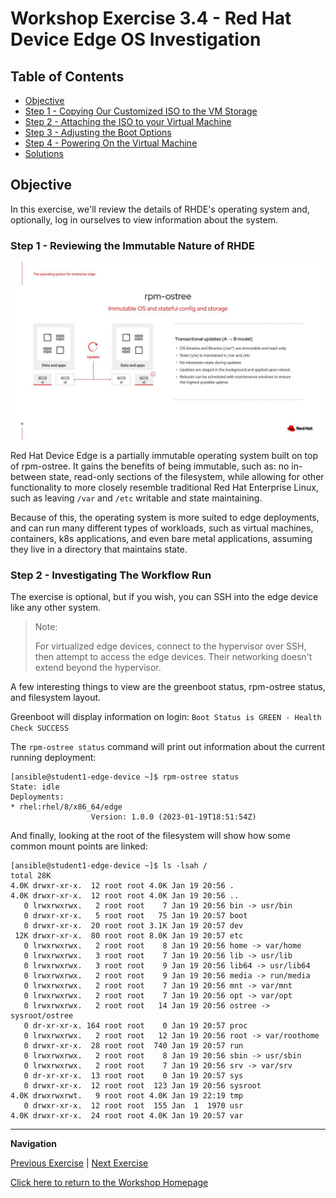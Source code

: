 # Workshop Exercise 3.4 - Red Hat Device Edge OS Investigation

## Table of Contents

* [Objective](#objective)
* [Step 1 - Copying Our Customized ISO to the VM Storage](#step-1---copying-our-customized-iso-to-the-vm-storage)
* [Step 2 - Attaching the ISO to your Virtual Machine](#step-2---attaching-the-iso-to-your-virtual-machine)
* [Step 3 - Adjusting the Boot Options](#step-3---adjusting-the-boot-options)
* [Step 4 - Powering On the Virtual Machine](#step-4---powering-on-the-virtual-machine)
* [Solutions](#solutions)

## Objective

In this exercise, we'll review the details of RHDE's operating system and, optionally, log in ourselves to view information about the system.

### Step 1 - Reviewing the Immutable Nature of RHDE

![rpm-ostree OS](../images/rpm-ostree.jpg)

Red Hat Device Edge is a partially immutable operating system built on top of rpm-ostree. It gains the benefits of being immutable, such as: no in-between state, read-only sections of the filesystem, while allowing for other functionality to more closely resemble traditional Red Hat Enterprise Linux, such as leaving `/var` and `/etc` writable and state maintaining.

Because of this, the operating system is more suited to edge deployments, and can run many different types of workloads, such as virtual machines, containers, k8s applications, and even bare metal applications, assuming they live in a directory that maintains state.

### Step 2 - Investigating The Workflow Run

The exercise is optional, but if you wish, you can SSH into the edge device like any other system.

> Note:
>
> For virtualized edge devices, connect to the hypervisor over SSH, then attempt to access the edge devices. Their networking doesn't extend beyond the hypervisor.

A few interesting things to view are the greenboot status, rpm-ostree status, and filesystem layout.

Greenboot will display information on login: `Boot Status is GREEN - Health Check SUCCESS`

The `rpm-ostree status` command will print out information about the current running deployment:
```
[ansible@student1-edge-device ~]$ rpm-ostree status
State: idle
Deployments:
* rhel:rhel/8/x86_64/edge
                  Version: 1.0.0 (2023-01-19T18:51:54Z)
```

And finally, looking at the root of the filesystem will show how some common mount points are linked:
```
[ansible@student1-edge-device ~]$ ls -lsah /
total 28K
4.0K drwxr-xr-x.  12 root root 4.0K Jan 19 20:56 .
4.0K drwxr-xr-x.  12 root root 4.0K Jan 19 20:56 ..
   0 lrwxrwxrwx.   2 root root    7 Jan 19 20:56 bin -> usr/bin
   0 drwxr-xr-x.   5 root root   75 Jan 19 20:57 boot
   0 drwxr-xr-x.  20 root root 3.1K Jan 19 20:57 dev
 12K drwxr-xr-x.  80 root root 8.0K Jan 19 20:57 etc
   0 lrwxrwxrwx.   2 root root    8 Jan 19 20:56 home -> var/home
   0 lrwxrwxrwx.   3 root root    7 Jan 19 20:56 lib -> usr/lib
   0 lrwxrwxrwx.   3 root root    9 Jan 19 20:56 lib64 -> usr/lib64
   0 lrwxrwxrwx.   2 root root    9 Jan 19 20:56 media -> run/media
   0 lrwxrwxrwx.   2 root root    7 Jan 19 20:56 mnt -> var/mnt
   0 lrwxrwxrwx.   2 root root    7 Jan 19 20:56 opt -> var/opt
   0 lrwxrwxrwx.   2 root root   14 Jan 19 20:56 ostree -> sysroot/ostree
   0 dr-xr-xr-x. 164 root root    0 Jan 19 20:57 proc
   0 lrwxrwxrwx.   2 root root   12 Jan 19 20:56 root -> var/roothome
   0 drwxr-xr-x.  28 root root  740 Jan 19 20:57 run
   0 lrwxrwxrwx.   2 root root    8 Jan 19 20:56 sbin -> usr/sbin
   0 lrwxrwxrwx.   2 root root    7 Jan 19 20:56 srv -> var/srv
   0 dr-xr-xr-x.  13 root root    0 Jan 19 20:57 sys
   0 drwxr-xr-x.  12 root root  123 Jan 19 20:56 sysroot
4.0K drwxrwxrwt.   9 root root 4.0K Jan 19 22:19 tmp
   0 drwxr-xr-x.  12 root root  155 Jan  1  1970 usr
4.0K drwxr-xr-x.  24 root root 4.0K Jan 19 20:57 var
```

---
**Navigation**

[Previous Exercise](../3.3-ztp-intro) | [Next Exercise](../4.1-bare-metal-intro)

[Click here to return to the Workshop Homepage](../README.md)
